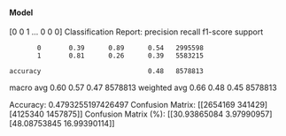 #### Model
[0 0 1 ... 0 0 0]
Classification Report:
              precision    recall  f1-score   support

           0       0.39      0.89      0.54   2995598
           1       0.81      0.26      0.39   5583215

    accuracy                           0.48   8578813
   macro avg       0.60      0.57      0.47   8578813
weighted avg       0.66      0.48      0.45   8578813

Accuracy: 0.4793255197426497
Confusion Matrix:
[[2654169  341429]
 [4125340 1457875]]
Confusion Matrix (%):
[[30.93865084  3.97990957]
 [48.08753845 16.99390114]]
